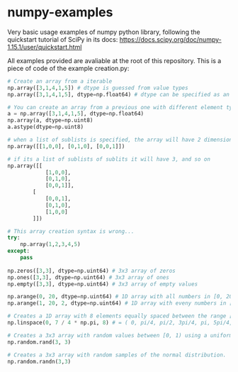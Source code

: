 # numpy-examples
Very basic usage examples of numpy python library, following the quickstart tutorial of SciPy in its docs:
https://docs.scipy.org/doc/numpy-1.15.1/user/quickstart.html

All examples provided are avaliable at the root of this repository.
This is a piece of code of the example creation.py:

```python
# Create an array from a iterable
np.array([3,1,4,1,5]) # dtype is guessed from value types
np.array([3,1,4,1,5], dtype=np.float64) # dtype can be specified as an argument.

# You can create an array from a previous one with different element type...
a = np.array([3,1,4,1,5], dtype=np.float64)
np.array(a, dtype=np.uint8)
a.astype(dtype=np.uint8)

# when a list of sublists is specified, the array will have 2 dimensions...
np.array([[1,0,0], [0,1,0], [0,0,1]])

# if its a list of sublists of sublits it will have 3, and so on
np.array([[
            [1,0,0],
            [0,1,0],
            [0,0,1]],
        [
            [0,0,1],
            [0,1,0],
            [1,0,0]
        ]])

# This array creation syntax is wrong...
try:
    np.array(1,2,3,4,5)
except:
    pass
    
np.zeros([3,3], dtype=np.uint64) # 3x3 array of zeros
np.ones([3,3], dtype=np.uint64) # 3x3 array of ones
np.empty([3,3], dtype=np.uint64) # 3x3 array of empty values

np.arange(0, 20, dtype=np.uint64) # 1D array with all numbers in [0, 20)
np.arange(1, 20, 2, dtype=np.uint64) # 1D array with eveny numbers in [0, 20)

# Creates a 1D array with 8 elements equally spaced between the range [0, 7/4 * pi]
np.linspace(0, 7 / 4 * np.pi, 8) # = ( 0, pi/4, pi/2, 3pi/4, pi, 5pi/4, 3pi/2, 7pi/4)

# Creates a 3x3 array with random values between [0, 1) using a uniform distribution
np.random.rand(3, 3)

# Creates a 3x3 array with random samples of the normal distribution.
np.random.randn(3,3)
```
